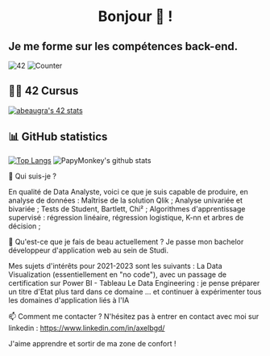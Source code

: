 <h1 align="center">Bonjour 👋 !</h1>
<h2>Je me forme sur les compétences back-end.</h2>

![42](https://badgen.net/badge/Born2Code/abeaugra/green?cache=86400&icon=https://meta.intra.42.fr/assets/42_logo-7dfc9110a5319a308863b96bda33cea995046d1731cebb735e41b16255106c12.svg)
![Counter](https://komarev.com/ghpvc/?username=papymonkey&color=green)

## 👨‍🎓 42 Cursus

<html lang="en">
  
  <head>
    <meta charset="utf-8">
    <meta name="viewport" content="width=device-width, initial-scale=1">
    <link href="https://cdn.jsdelivr.net/npm/bootstrap@5.1.0/dist/css/bootstrap.min.css" rel="stylesheet" integrity="sha384-KyZXEAg3QhqLMpG8r+8fhAXLRk2vvoC2f3B09zVXn8CA5QIVfZOJ3BCsw2P0p/We" crossorigin="anonymous">
  </head>

<div class="container">
    <div class="row">
      <div class="col">
          <a href="https://profile.intra.42.fr/users/abeaugra">
            <img src="https://badge42.vercel.app/api/v2/cl1m1z528009409l5bo2ovzih/stats?cursusId=21&coalitionId=116" alt="abeaugra's 42 stats" />
          </a>
      </div>
    </div>
</div>

</html>

## 📊 GitHub statistics

[![Top Langs](https://github-readme-stats.vercel.app/api/top-langs/?username=PapyMonkey)](https://github.com/anuraghazra/github-readme-stats)
![PapyMonkey's github stats](https://github-readme-stats.vercel.app/api?username=axelbgds&show_icons=true)




🔭 Qui suis-je ?


En qualité de Data Analyste, voici ce que je suis capable de produire, en analyse de données :
Maîtrise de la solution Qlik ;
Analyse univariée et bivariée ;
Tests de Student, Bartlett, Chi² ;
Algorithmes d'apprentissage supervisé : régression linéaire, régression logistique, K-nn et arbres de décision ;

🌱 Qu'est-ce que je fais de beau actuellement ?
Je passe mon bachelor développeur d'application web au sein de Studi.

Mes sujets d'intérêts pour 2021-2023 sont les suivants :
La Data Visualization (essentiellement en "no code"), avec un passage de certification sur Power BI - Tableau
Le Data Engineering : je pense préparer un titre d'Etat plus tard dans ce domaine
... et continuer à expérimenter tous les domaines d'application liés à l'IA


📫 Comment me contacter ?
N'hésitez pas à entrer en contact avec moi sur linkedin : https://www.linkedin.com/in/axelbgd/

J'aime apprendre et sortir de ma zone de confort !
